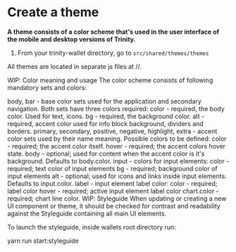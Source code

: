 # Create a theme

**A theme consists of a color scheme that's used in the user interface of the mobile and desktop versions of Trinity.**

1. From your trinity-wallet directory, go to `src/shared/themes/themes`

All themes are located in separate js files at //.

WIP: Color meaning and usage
The color scheme consists of following mandatory sets and colors:

body, bar - base color sets used for the application and secondary navigation. Both sets have three colors required:
color - required, the body color. Used for text, icons.
bg - required, the background color.
alt - required, accent color used for info block background, dividers and borders.
primary, secondary, positive, negative, highlight, extra - accent color sets used by their name meaning. Possible colors to be defined:
color - required; the accent color itself.
hover - required; the accent colors hover state.
body - optional; used for content when the accent color is it's background. Defaults to body.color.
input - colors for input elements:
color - required; text color of input elements
bg - required; background color of input elements
alt - optional; used for icons and links inside input elements. Defaults to input.color.
label - input element label color:
color - required; label color
hover - required; active input element label color
chart.color - required; chart line color.
WIP: Styleguide
When updating or creating a new UI component or theme, it should be checked for contrast and readability against the Styleguide containing all main UI elements.

To launch the styleguide, inside wallets root directory run:

yarn run start:styleguide
